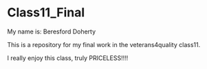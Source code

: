 # Class11_Final

My name is: Beresford Doherty

This is a repository for my final work in the veterans4quality class11.

I really enjoy this class, truly PRICELESS!!!!